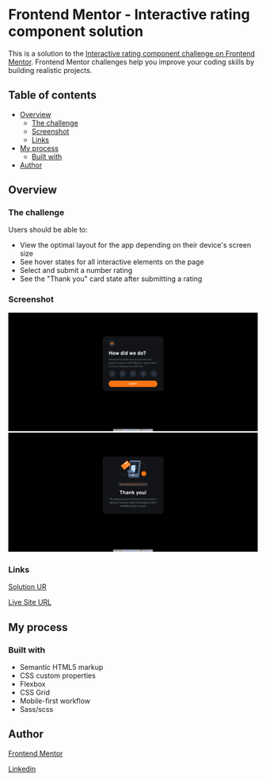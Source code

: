# Frontend Mentor - Interactive rating component solution

This is a solution to the [Interactive rating component challenge on Frontend Mentor](https://www.frontendmentor.io/challenges/interactive-rating-component-koxpeBUmI). Frontend Mentor challenges help you improve your coding skills by building realistic projects.

## Table of contents

- [Overview](#overview)
  - [The challenge](#the-challenge)
  - [Screenshot](#screenshot)
  - [Links](#links)
- [My process](#my-process)
  - [Built with](#built-with)
- [Author](#author)

## Overview

### The challenge

Users should be able to:

- View the optimal layout for the app depending on their device's screen size
- See hover states for all interactive elements on the page
- Select and submit a number rating
- See the "Thank you" card state after submitting a rating

### Screenshot

![](./Done%20Design/Rating%20state.png)
![](./Done%20Design/Thank%20you%20state.png)

### Links

[Solution UR](https://www.frontendmentor.io/solutions/responsive-design-using-flex-and-sass-SJ1yU9pNq)

[Live Site URL](https://rasweb.github.io/Frontend_Mentor-Interactive-rating-component/)

## My process

### Built with

- Semantic HTML5 markup
- CSS custom properties
- Flexbox
- CSS Grid
- Mobile-first workflow
- Sass/scss

## Author

[Frontend Mentor](https://www.frontendmentor.io/profile/Rasweb)

[Linkedin](https://www.linkedin.com/in/rasmus-palm-076a83219/)
